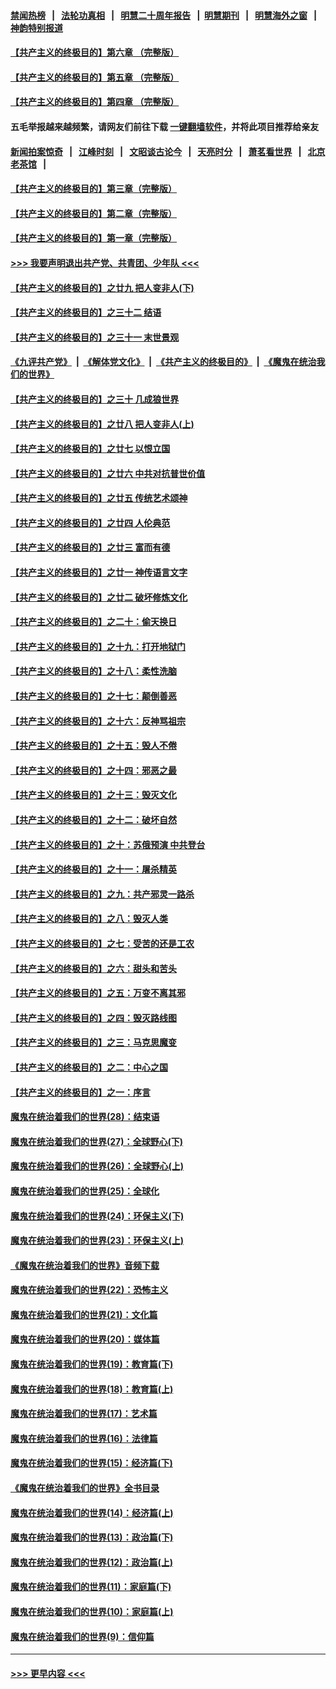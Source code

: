 #### [禁闻热榜](热点新闻.md?=0)  &nbsp;&nbsp;|&nbsp;&nbsp; [法轮功真相](https://github.com/gfw-breaker/truth/blob/master/README.md?=0) &nbsp;&nbsp;|&nbsp;&nbsp; [明慧二十周年报告](https://github.com/gfw-breaker/mh-reports/blob/master/README.md?=0) &nbsp;&nbsp;|&nbsp;&nbsp;[明慧期刊](https://github.com/gfw-breaker/mh-qikan) &nbsp;&nbsp;|&nbsp;&nbsp; [明慧海外之窗](https://github.com/gfw-breaker/mh-news/blob/master/README.md?=0) &nbsp;&nbsp;|&nbsp;&nbsp; [神韵特别报道](https://github.com/gfw-breaker/mh-news/blob/master/shenyun.md?=0)
#### [【共产主义的终极目的】第六章 （完整版）](../pages/nsc422/n11428913.md?t=02280702) 
#### [【共产主义的终极目的】第五章 （完整版）](../pages/nsc422/n11428912.md?t=02280702) 
#### [【共产主义的终极目的】第四章 （完整版）](../pages/nsc422/n11428907.md?t=02280702) 
#### 五毛举报越来越频繁，请网友们前往下载 [一键翻墙软件](https://github.com/gfw-breaker/ssr-accounts)，并将此项目推荐给亲友
#### [新闻拍案惊奇](https://github.com/gfw-breaker/banned-news/blob/master/pages/link4.md) &nbsp;&nbsp;|&nbsp;&nbsp; [江峰时刻](https://github.com/gfw-breaker/banned-news/blob/master/pages/link4.md) &nbsp;&nbsp;|&nbsp;&nbsp; [文昭谈古论今](https://github.com/gfw-breaker/banned-news/blob/master/pages/link4.md) &nbsp;&nbsp;|&nbsp;&nbsp; [天亮时分](https://github.com/gfw-breaker/banned-news/blob/master/pages/link4.md) &nbsp;&nbsp;|&nbsp;&nbsp; [萧茗看世界](https://github.com/gfw-breaker/banned-news/blob/master/pages/link4.md) &nbsp;&nbsp;|&nbsp;&nbsp; [北京老茶馆](https://github.com/gfw-breaker/banned-news/blob/master/pages/link4.md) &nbsp;&nbsp;|&nbsp;&nbsp; 
#### [【共产主义的终极目的】第三章（完整版）](../pages/nsc422/n11428848.md?t=02280702) 
#### [【共产主义的终极目的】第二章（完整版）](../pages/nsc422/n11428831.md?t=02280702) 
#### [【共产主义的终极目的】第一章（完整版）](../pages/nsc422/n11417651.md?t=02280702) 
#### [>>> 我要声明退出共产党、共青团、少年队 <<<](https://github.com/begood0513/goodnews/blob/master/quit/letter.md) 
#### [【共产主义的终极目的】之廿九 把人变非人(下)](../pages/nsc422/n11344140.md?t=02280702) 
#### [【共产主义的终极目的】之三十二 结语](../pages/nsc422/n11360535.md?t=02280702) 
#### [【共产主义的终极目的】之三十一 末世景观](../pages/nsc422/n11351129.md?t=02280702) 
#### [《九评共产党》](https://github.com/begood0513/9ping.md/blob/master/README.md) &nbsp;|&nbsp; [《解体党文化》](../../../../jtdwh.md/blob/master/README.md)  &nbsp;|&nbsp; [《共产主义的终极目的》](../../../../gczydzjmd.md/blob/master/README.md) &nbsp;|&nbsp; [《魔鬼在统治我们的世界》](../../../../mgztzwmdsj.md/blob/master/README.md) 
#### [【共产主义的终极目的】之三十 几成狼世界](../pages/nsc422/n11348280.md?t=02280702) 
#### [【共产主义的终极目的】之廿八 把人变非人(上)](../pages/nsc422/n11340492.md?t=02280702) 
#### [【共产主义的终极目的】之廿七 以恨立国](../pages/nsc422/n11336944.md?t=02280702) 
#### [【共产主义的终极目的】之廿六 中共对抗普世价值](../pages/nsc422/n11324785.md?t=02280702) 
#### [【共产主义的终极目的】之廿五 传统艺术颂神](../pages/nsc422/n11296396.md?t=02280702) 
#### [【共产主义的终极目的】之廿四 人伦典范](../pages/nsc422/n11296397.md?t=02280702) 
#### [【共产主义的终极目的】之廿三 富而有德](../pages/nsc422/n11283598.md?t=02280702) 
#### [【共产主义的终极目的】之廿一 神传语言文字](../pages/nsc422/n11263265.md?t=02280702) 
#### [【共产主义的终极目的】之廿二 破坏修炼文化](../pages/nsc422/n11245728.md?t=02280702) 
#### [【共产主义的终极目的】之二十：偷天换日](../pages/nsc422/n11238846.md?t=02280702) 
#### [【共产主义的终极目的】之十九：打开地狱门](../pages/nsc422/n11206376.md?t=02280702) 
#### [【共产主义的终极目的】之十八：柔性洗脑](../pages/nsc422/n11199994.md?t=02280702) 
#### [【共产主义的终极目的】之十七：颠倒善恶](../pages/nsc422/n11179782.md?t=02280702) 
#### [【共产主义的终极目的】之十六：反神骂祖宗](../pages/nsc422/n11166798.md?t=02280702) 
#### [【共产主义的终极目的】之十五：毁人不倦](../pages/nsc422/n11166792.md?t=02280702) 
#### [【共产主义的终极目的】之十四：邪恶之最](../pages/nsc422/n11150249.md?t=02280702) 
#### [【共产主义的终极目的】之十三：毁灭文化](../pages/nsc422/n11135227.md?t=02280702) 
#### [【共产主义的终极目的】之十二：破坏自然](../pages/nsc422/n11135214.md?t=02280702) 
#### [【共产主义的终极目的】之十：苏俄预演 中共登台](../pages/nsc422/n11118424.md?t=02280702) 
#### [【共产主义的终极目的】之十一：屠杀精英](../pages/nsc422/n11118442.md?t=02280702) 
#### [【共产主义的终极目的】之九：共产邪灵一路杀](../pages/nsc422/n11114139.md?t=02280702) 
#### [【共产主义的终极目的】之八：毁灭人类](../pages/nsc422/n11108503.md?t=02280702) 
#### [【共产主义的终极目的】之七：受苦的还是工农](../pages/nsc422/n11101809.md?t=02280702) 
#### [【共产主义的终极目的】之六：甜头和苦头](../pages/nsc422/n11096971.md?t=02280702) 
#### [【共产主义的终极目的】之五：万变不离其邪](../pages/nsc422/n11091285.md?t=02280702) 
#### [【共产主义的终极目的】之四：毁灭路线图](../pages/nsc422/n11086284.md?t=02280702) 
#### [【共产主义的终极目的】之三：马克思魔变](../pages/nsc422/n11061941.md?t=02280702) 
#### [【共产主义的终极目的】之二：中心之国](../pages/nsc422/n11047728.md?t=02280702) 
#### [【共产主义的终极目的】之一：序言](../pages/nsc422/n11086077.md?t=02280702) 
#### [魔鬼在统治着我们的世界(28)：结束语](../pages/nsc422/n10936246.md?t=02280702) 
#### [魔鬼在统治着我们的世界(27)：全球野心(下)](../pages/nsc422/n10928319.md?t=02280702) 
#### [魔鬼在统治着我们的世界(26)：全球野心(上)](../pages/nsc422/n10900318.md?t=02280702) 
#### [魔鬼在统治着我们的世界(25)：全球化](../pages/nsc422/n10788205.md?t=02280702) 
#### [魔鬼在统治着我们的世界(24)：环保主义(下)](../pages/nsc422/n10695307.md?t=02280702) 
#### [魔鬼在统治着我们的世界(23)：环保主义(上)](../pages/nsc422/n10688613.md?t=02280702) 
#### [《魔鬼在统治着我们的世界》音频下载](../pages/nsc422/n10635553.md?t=02280702) 
#### [魔鬼在统治着我们的世界(22)：恐怖主义](../pages/nsc422/n10614727.md?t=02280702) 
#### [魔鬼在统治着我们的世界(21)：文化篇](../pages/nsc422/n10597706.md?t=02280702) 
#### [魔鬼在统治着我们的世界(20)：媒体篇](../pages/nsc422/n10586579.md?t=02280702) 
#### [魔鬼在统治着我们的世界(19)：教育篇(下)](../pages/nsc422/n10564808.md?t=02280702) 
#### [魔鬼在统治着我们的世界(18)：教育篇(上)](../pages/nsc422/n10526970.md?t=02280702) 
#### [魔鬼在统治着我们的世界(17)：艺术篇](../pages/nsc422/n10499093.md?t=02280702) 
#### [魔鬼在统治着我们的世界(16)：法律篇](../pages/nsc422/n10485969.md?t=02280702) 
#### [魔鬼在统治着我们的世界(15)：经济篇(下)](../pages/nsc422/n10469975.md?t=02280702) 
#### [《魔鬼在统治着我们的世界》全书目录](../pages/nsc422/n10464261.md?t=02280702) 
#### [魔鬼在统治着我们的世界(14)：经济篇(上)](../pages/nsc422/n10457370.md?t=02280702) 
#### [魔鬼在统治着我们的世界(13)：政治篇(下)](../pages/nsc422/n10448270.md?t=02280702) 
#### [魔鬼在统治着我们的世界(12)：政治篇(上)](../pages/nsc422/n10444576.md?t=02280702) 
#### [魔鬼在统治着我们的世界(11)：家庭篇(下)](../pages/nsc422/n10440961.md?t=02280702) 
#### [魔鬼在统治着我们的世界(10)：家庭篇(上)](../pages/nsc422/n10435448.md?t=02280702) 
#### [魔鬼在统治着我们的世界(9)：信仰篇](../pages/nsc422/n10432159.md?t=02280702) 

----
#### [ >>> 更早内容 <<< ](../indexes/nsc422-earlier.md)
